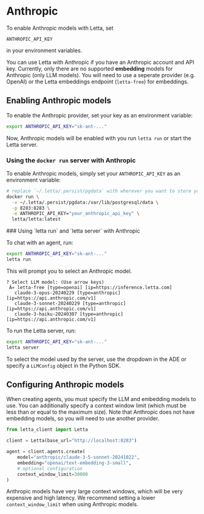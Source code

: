 # Anthropic

<Tip>
  To enable Anthropic models with Letta, set 

  `ANTHROPIC_API_KEY`

   in your environment variables. 
</Tip>

You can use Letta with Anthropic if you have an Anthropic account and API key.
Currently, only there are no supported **embedding** models for Anthropic (only LLM models).
You will need to use a seperate provider (e.g. OpenAI) or the Letta embeddings endpoint (`letta-free`) for embeddings.

## Enabling Anthropic models

To enable the Anthropic provider, set your key as an environment variable:

```bash
export ANTHROPIC_API_KEY="sk-ant-..."
```

Now, Anthropic models will be enabled with you run `letta run` or start the Letta server.

### Using the `docker run` server with Anthropic

To enable Anthropic models, simply set your `ANTHROPIC_API_KEY` as an environment variable:

```bash
# replace `~/.letta/.persist/pgdata` with wherever you want to store your agent data
docker run \
  -v ~/.letta/.persist/pgdata:/var/lib/postgresql/data \
  -p 8283:8283 \
  -e ANTHROPIC_API_KEY="your_anthropic_api_key" \
  letta/letta:latest
```

<Accordion icon="square-terminal" title="CLI (pypi only)">
  ### Using `letta run` and `letta server` with Anthropic

  To chat with an agent, run:

  ```bash
  export ANTHROPIC_API_KEY="sk-ant-..."
  letta run
  ```

  This will prompt you to select an Anthropic model.

  ```
  ? Select LLM model: (Use arrow keys)
   Â» letta-free [type=openai] [ip=https://inference.letta.com]
     claude-3-opus-20240229 [type=anthropic] [ip=https://api.anthropic.com/v1]
     claude-3-sonnet-20240229 [type=anthropic] [ip=https://api.anthropic.com/v1]
     claude-3-haiku-20240307 [type=anthropic] [ip=https://api.anthropic.com/v1]
  ```

  To run the Letta server, run:

  ```bash
  export ANTHROPIC_API_KEY="sk-ant-..."
  letta server
  ```

  To select the model used by the server, use the dropdown in the ADE or specify a `LLMConfig` object in the Python SDK.
</Accordion>

## Configuring Anthropic models

When creating agents, you must specify the LLM and embedding models to use. You can additionally specify a context window limit (which must be less than or equal to the maximum size). Note that Anthropic does not have embedding models, so you will need to use another provider.

```python
from letta_client import Letta

client = Letta(base_url="http://localhost:8283")

agent = client.agents.create(
    model="anthropic/claude-3-5-sonnet-20241022",
    embedding="openai/text-embedding-3-small",
    # optional configuration
    context_window_limit=30000
)
```

Anthropic models have very large context windows, which will be very expensive and high latency. We recommend setting a lower `context_window_limit` when using Anthropic models.
